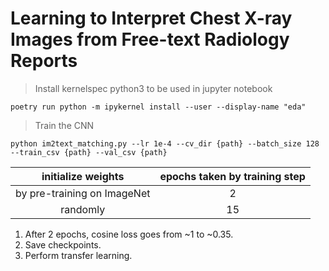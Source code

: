 # Learning to Interpret Chest X-ray Images from Free-text Radiology Reports

> Install kernelspec python3 to be used in jupyter notebook
```
poetry run python -m ipykernel install --user --display-name "eda"
```
> Train the CNN
```
python im2text_matching.py --lr 1e-4 --cv_dir {path} --batch_size 128 --train_csv {path} --val_csv {path}
```

| initialize weights | epochs taken by training step |
|:---:|:---:|
| by pre-training on ImageNet | 2 |
| randomly | 15 |
1. After 2 epochs, cosine loss goes from ~1 to ~0.35.
2. Save checkpoints. 
3. Perform transfer learning.